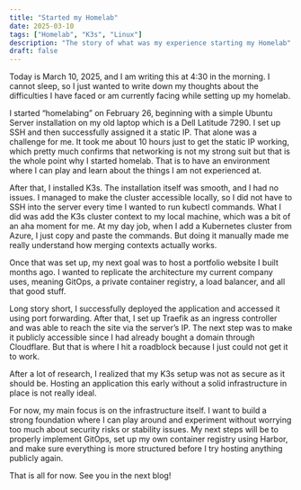 ```yaml
---
title: "Started my Homelab"
date: 2025-03-10
tags: ["Homelab", "K3s", "Linux"]
description: "The story of what was my experience starting my Homelab"
draft: false
---
```

Today is March 10, 2025, and I am writing this at 4:30 in the morning. I cannot sleep, so I just wanted to write down my thoughts about the difficulties I have faced or am currently facing while setting up my homelab.

I started “homelabing” on February 26, beginning with a simple Ubuntu Server installation on my old laptop which is a Dell Latitude 7290. I set up SSH and then successfully assigned it a static IP. That alone was a challenge for me. It took me about 10 hours just to get the static IP working, which pretty much confirms that networking is not my strong suit but that is the whole point why I started homelab. That is to have an environment where I can play and learn about the things I am not experienced at.

After that, I installed K3s. The installation itself was smooth, and I had no issues. I managed to make the cluster accessible locally, so I did not have to SSH into the server every time I wanted to run kubectl commands. What I did was add the K3s cluster context to my local machine, which was a bit of an aha moment for me. At my day job, when I add a Kubernetes cluster from Azure, I just copy and paste the commands. But doing it manually made me really understand how merging contexts actually works.

Once that was set up, my next goal was to host a portfolio website I built months ago. I wanted to replicate the architecture my current company uses, meaning GitOps, a private container registry, a load balancer, and all that good stuff.

Long story short, I successfully deployed the application and accessed it using port forwarding. After that, I set up Traefik as an ingress controller and was able to reach the site via the server’s IP. The next step was to make it publicly accessible since I had already bought a domain through Cloudflare. But that is where I hit a roadblock because I just could not get it to work.

After a lot of research, I realized that my K3s setup was not as secure as it should be. Hosting an application this early without a solid infrastructure in place is not really ideal.

For now, my main focus is on the infrastructure itself. I want to build a strong foundation where I can play around and experiment without worrying too much about security risks or stability issues. My next steps will be to properly implement GitOps, set up my own container registry using Harbor, and make sure everything is more structured before I try hosting anything publicly again.

That is all for now. See you in the next blog!
